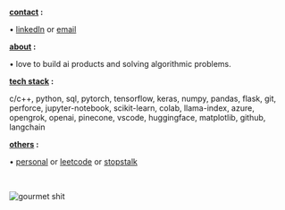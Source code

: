 
<b><ins>contact</ins> :</b> 
<p>   •  <a href="https://www.linkedin.com/in/unnumsykar/">linkedIn</a> or <a href="mailto:1709krsunny@gmail.com">email</a></p>
<b><ins>about</ins> :</b>
<p>   •  love to build ai products and solving algorithmic problems.</p>
<b><ins>tech stack</ins> :</b>
<p>c/c++, python, sql, pytorch, tensorflow, keras, numpy, pandas, flask, git, perforce, jupyter-notebook, scikit-learn, colab, llama-index, azure, opengrok, openai, pinecone, vscode, huggingface, matplotlib, github, langchain </p>
<b><ins>others</ins> :</b>
<p>   •  <a href="https://unnumsykar.github.io/">personal</a> or <a href="https://leetcode.com/unnum_sykar1709/">leetcode</a> or <a href="https://www.stopstalk.com/user/profile/unnum_sykar1709">stopstalk</a> </p>


&nbsp;
<p>
    <img src="https://media.giphy.com/media/RywZsoVyGpHmE/giphy.gif" alt="gourmet shit" />
</p>


<!--- [![stopStalk](https://user-images.githubusercontent.com/65327333/169532567-40144b7b-6387-4588-a127-c5113e94c173.png)](https://www.stopstalk.com/user/profile/unnum_sykar1709)   &nbsp;&nbsp;   [![LinkedIn](https://user-images.githubusercontent.com/65327333/169534362-2dcddeb7-c6b0-4211-84ad-6b181db1a290.png)](https://www.linkedin.com/in/unnumsykar/) &nbsp;&nbsp; [![Email](https://user-images.githubusercontent.com/65327333/169535597-a4efb73e-6778-448f-be09-f79b1a6db91c.png)](mailto:1709krsunny@gmail.com)--->
 
<!---[Email](mailto:1709krsunny@gmail.com) / [LinkedIn](https://www.linkedin.com/in/unnumsykar/) / [LeetCode](https://leetcode.com/unnum_sykar1709/) / [StopStalk](https://www.stopstalk.com/user/profile/unnum_sykar1709)--->
